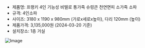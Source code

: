 - 제품명: 프랭키 4인 기능성 비텔로 통가죽 슈렁큰 천연면피 소가죽 소파
- 규격: 4인소파
- 사이즈: 3180 x 1190 x 980mm (가로x세로x높이), 다리 120mm (높이)
- 제품가격: 3,135,000원 (2024-03-20 기준)
- 설치장소: 1층 거실


![Image](https://github.com/users/wldhks1959/projects/3/assets/124333357/f59c5ae1-3245-4fa6-abd5-6445590bec52)



